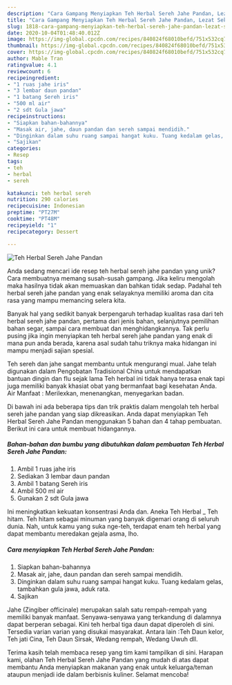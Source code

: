 ```yaml
---
description: "Cara Gampang Menyiapkan Teh Herbal Sereh Jahe Pandan, Lezat Sekali"
title: "Cara Gampang Menyiapkan Teh Herbal Sereh Jahe Pandan, Lezat Sekali"
slug: 1818-cara-gampang-menyiapkan-teh-herbal-sereh-jahe-pandan-lezat-sekali
date: 2020-10-04T01:48:40.012Z
image: https://img-global.cpcdn.com/recipes/840824f68010befd/751x532cq70/teh-herbal-sereh-jahe-pandan-foto-resep-utama.jpg
thumbnail: https://img-global.cpcdn.com/recipes/840824f68010befd/751x532cq70/teh-herbal-sereh-jahe-pandan-foto-resep-utama.jpg
cover: https://img-global.cpcdn.com/recipes/840824f68010befd/751x532cq70/teh-herbal-sereh-jahe-pandan-foto-resep-utama.jpg
author: Mable Tran
ratingvalue: 4.1
reviewcount: 6
recipeingredient:
- "1 ruas jahe iris"
- "3 lembar daun pandan"
- "1 batang Sereh iris"
- "500 ml air"
- "2 sdt Gula jawa"
recipeinstructions:
- "Siapkan bahan-bahannya"
- "Masak air, jahe, daun pandan dan sereh sampai mendidih."
- "Dinginkan dalam suhu ruang sampai hangat kuku. Tuang kedalam gelas, tambahkan gula jawa, aduk rata."
- "Sajikan"
categories:
- Resep
tags:
- teh
- herbal
- sereh

katakunci: teh herbal sereh 
nutrition: 290 calories
recipecuisine: Indonesian
preptime: "PT27M"
cooktime: "PT48M"
recipeyield: "1"
recipecategory: Dessert

---
```



![Teh Herbal Sereh Jahe Pandan](https://img-global.cpcdn.com/recipes/840824f68010befd/751x532cq70/teh-herbal-sereh-jahe-pandan-foto-resep-utama.jpg)

Anda sedang mencari ide resep teh herbal sereh jahe pandan yang unik? Cara membuatnya memang susah-susah gampang. Jika keliru mengolah maka hasilnya tidak akan memuaskan dan bahkan tidak sedap. Padahal teh herbal sereh jahe pandan yang enak selayaknya memiliki aroma dan cita rasa yang mampu memancing selera kita.

Banyak hal yang sedikit banyak berpengaruh terhadap kualitas rasa dari teh herbal sereh jahe pandan, pertama dari jenis bahan, selanjutnya pemilihan bahan segar, sampai cara membuat dan menghidangkannya. Tak perlu pusing jika ingin menyiapkan teh herbal sereh jahe pandan yang enak di mana pun anda berada, karena asal sudah tahu triknya maka hidangan ini mampu menjadi sajian spesial.

Teh sereh dan jahe sangat membantu untuk mengurangi mual. Jahe telah digunakan dalam Pengobatan Tradisional China untuk mendapatkan bantuan dingin dan flu sejak lama Teh herbal ini tidak hanya terasa enak tapi juga memiliki banyak khasiat obat yang bermanfaat bagi kesehatan Anda. Air Manfaat : Merilexkan, menenangkan, menyegarkan badan.


Di bawah ini ada beberapa tips dan trik praktis dalam mengolah teh herbal sereh jahe pandan yang siap dikreasikan. Anda dapat menyiapkan Teh Herbal Sereh Jahe Pandan menggunakan 5 bahan dan 4 tahap pembuatan. Berikut ini cara untuk membuat hidangannya.

<!--inarticleads1-->

##### Bahan-bahan dan bumbu yang dibutuhkan dalam pembuatan Teh Herbal Sereh Jahe Pandan:

1. Ambil 1 ruas jahe iris
1. Sediakan 3 lembar daun pandan
1. Ambil 1 batang Sereh iris
1. Ambil 500 ml air
1. Gunakan 2 sdt Gula jawa


Ini meningkatkan kekuatan konsentrasi Anda dan. Aneka Teh Herbal _ Teh hitam. Teh hitam sebagai minuman yang banyak digemari orang di seluruh dunia. Nah, untuk kamu yang suka nge-teh, terdapat enam teh herbal yang dapat membantu meredakan gejala asma, lho. 

<!--inarticleads2-->

##### Cara menyiapkan Teh Herbal Sereh Jahe Pandan:

1. Siapkan bahan-bahannya
1. Masak air, jahe, daun pandan dan sereh sampai mendidih.
1. Dinginkan dalam suhu ruang sampai hangat kuku. Tuang kedalam gelas, tambahkan gula jawa, aduk rata.
1. Sajikan


Jahe (Zingiber officinale) merupakan salah satu rempah-rempah yang memiliki banyak manfaat. Senyawa-senyawa yang terkandung di dalamnya dapat berperan sebagai. Kini teh herbal tiga daun dapat diperoleh di sini. Tersedia varian varian yang disukai masyarakat. Antara lain :Teh Daun kelor, Teh jati Cina, Teh Daun Sirsak, Wedang rempah, Wedang Uwuh dll. 

Terima kasih telah membaca resep yang tim kami tampilkan di sini. Harapan kami, olahan Teh Herbal Sereh Jahe Pandan yang mudah di atas dapat membantu Anda menyiapkan makanan yang enak untuk keluarga/teman ataupun menjadi ide dalam berbisnis kuliner. Selamat mencoba!
